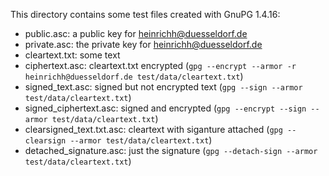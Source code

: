This directory contains some test files created with GnuPG 1.4.16:

* public.asc: a public key for heinrichh@duesseldorf.de 
* private.asc: the private key for heinrichh@duesseldorf.de
* cleartext.txt: some text
* ciphertext.asc: cleartext.txt encrypted
  (`gpg --encrypt --armor -r heinrichh@duesseldorf.de test/data/cleartext.txt`)
* signed_text.asc: signed but not encrypted text
  (`gpg --sign --armor test/data/cleartext.txt`)
* signed_ciphertext.asc: signed and encrypted
  (`gpg --encrypt --sign --armor test/data/cleartext.txt`)
* clearsigned_text.txt.asc: cleartext with siganture attached
  (`gpg --clearsign --armor test/data/cleartext.txt`)
* detached_signature.asc: just the signature
  (`gpg --detach-sign --armor test/data/cleartext.txt`)

